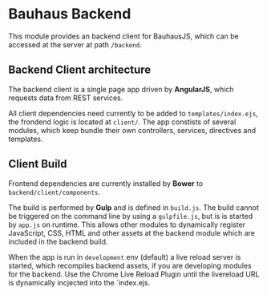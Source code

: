 # Bauhaus Backend

This module provides an backend client for BauhausJS, which can be accessed at the server at path `/backend`.

## Backend Client architecture

The backend client is a single page app driven by **AngularJS**, which requests data from REST services. 

All client dependencies need currently to be added to `templates/index.ejs`, the frondend logic is located at `client/`. The app constists of several modules, which keep bundle their own controllers, services, directives and templates.

## Client Build

Frontend dependencies are currently installed by **Bower** to `backend/client/components`. 

The build is performed by **Gulp** and is defined in `build.js`. The build cannot be triggered on the command line by using a `gulpfile.js`, but is is started by `app.js` on runtime. This allows other modules to dynamically register JavaScript, CSS, HTML and other assets at the backend module which are included in the backend build.

When the app is run in `development` env (default) a live reload server is started, which recompiles backend assets, if you are developing modules for the backend. Use the Chrome Live Reload Plugin until  the livereload URL is dynamically incjected into the `index.ejs.
